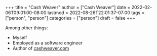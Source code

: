 +++
title = "Cash Weaver"
author = ["Cash Weaver"]
date = 2022-02-06T09:01:00-08:00
lastmod = 2022-08-26T22:01:37-07:00
tags = ["person", "person"]
categories = ["person"]
draft = false
+++

Among other things:

-   Myself
-   Employed as a software engineer
-   Author of [cashweaver.com](http://cashweaver.com)
